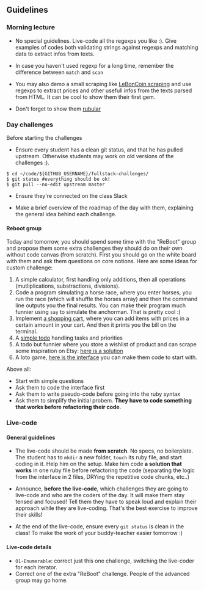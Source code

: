 ## Guidelines

### Morning lecture
- No special guidelines. Live-code all the regexps you like :). Give examples of codes both validating strings against regexps and matching data to extract infos from texts.

- In case you haven't used regexp for a long time, remember the difference between `match` and `scan`

- You may also demo a small scraping like [LeBonCoin scraping](https://gist.github.com/Papillard/10654300) and use regexps to extract prices and other usefull infos from the texts parsed from HTML. It can be cool to show them their first gem.

- Don't forget to show them [rubular](http://rubular.com/)

### Day challenges

Before starting the challenges

- Ensure every student has a clean git status, and that he has pulled upstream. Otherwise students may work on old versions of the challenges :).

```
$ cd ~/code/${GITHUB_USERNAME}/fullstack-challenges/
$ git status #everything should be ok!
$ git pull --no-edit upstream master
```

- Ensure they're connected on the class Slack

- Make a brief overview of the roadmap of the day with them, explaining the general idea behind each challenge.

#### Reboot group

Today and tomorrow, you should spend some time with the "ReBoot" group and propose them some extra challenges they should do on their own without code canvas (from scratch). First you should go on the white board with them and ask them questions on core notions. Here are some ideas for custom challenge:

1. A simple calculator, first handling only additions, then all operations (mutliplications, substractions, divisions).
1. Code a program simulating a horse race, where you enter horses, you run the race (which will shuffle the horses array) and then the command line outputs you the final results. You can make their program much funnier using `say` to simulate the anchorman. That is pretty cool :)
1. Implement [a shopping cart](https://gist.github.com/gabriel-dehan/b74a6e92deac876a80e1), where you can add items with prices in a certain amount in your cart. And then it prints you the bill on the terminal.
1. A [simple todo](http://youtu.be/vKZ3LiF6GJg?list=UUcOrCE3fuo2dkr5F_n9LalA) handling tasks and priorities
1. A todo but funnier where you store a wishlist of product and can scrape some inspiration on Etsy: [here is a solution](https://gist.github.com/Papillard/bec7546d2b921808be5f)
1. A loto game, [here is the interface](https://gist.github.com/Papillard/6e3708596071a3ea0648) you can make them code to start with.

Above all: 
- Start with simple questions
- Ask them to code the interface first
- Ask them to write pseudo-code before going into the ruby syntax
- Ask them to simplify the initial probem. **They have to code something that works before refactoring their code**.

### Live-code

#### General guidelines
- The live-code should be made **from scratch**. No specs, no boilerplate. The student has to `mkdir` a new folder, `touch` its ruby file, and start coding in it. Help him on the setup. Make him code **a solution that works** in one ruby file before refactoring the code (separating the logic from the interface in 2 files, DRYing the repetitive code chunks, etc..)

- Announce, **before the live-code**, which challenges they are going to live-code and who are the coders of the day. It will make them stay tensed and focused! Tell them they have to speak loud and explain their approach while they are live-coding. That's the best exercise to improve their skills!

- At the end of the live-code, ensure every `git status` is clean in the class! To make the work of your buddy-teacher easier tomorrow :)


#### Live-code details
- `O1-Enumerable`: correct just this one challenge, switching the live-coder for each iterator.
- Correct one of the extra "ReBoot" challenge. People of the advanced group may go home.
